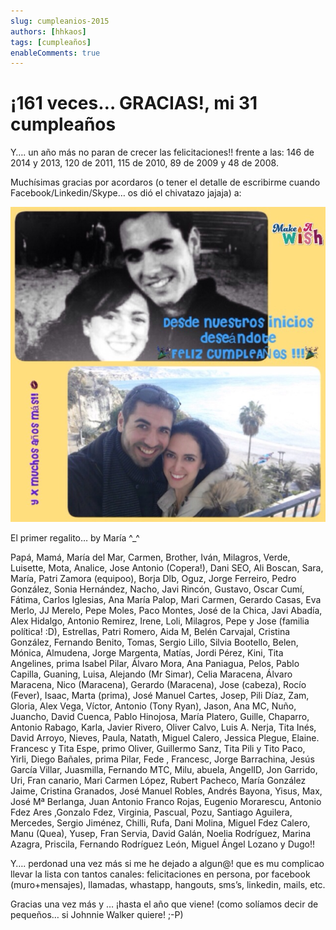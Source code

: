 ```yaml
---
slug: cumpleanios-2015
authors: [hhkaos]
tags: [cumpleaños]
enableComments: true 
---
```


# ¡161 veces… GRACIAS!, mi 31 cumpleaños
Y…. un año más no paran de crecer las felicitaciones!! frente a las: 146 de 2014 y 2013, 120 de 2011, 115 de 2010, 89 de 2009 y 48 de 2008.

Muchísimas gracias por acordaros (o tener el detalle de escribirme cuando Facebook/Linkedin/Skype… os dió el chivatazo jajaja) a:

![Foto de Raúl y su actual mujer](./maria-y-raul.jpeg)

El primer regalito… by María ^_^

Papá, Mamá, María del Mar, Carmen, Brother, Iván, Milagros, Verde, Luisette, Mota, Analice, Jose Antonio (Copera!), Dani SEO, Ali Boscan, Sara, María, Patri Zamora (equipoo), Borja Dlb, Oguz, Jorge Ferreiro, Pedro González, Sonia Hernández, Nacho, Javi Rincón, Gustavo, Oscar Cumí, Fátima, Carlos Iglesias, Ana María Palop, Mari Carmen, Gerardo Casas, Eva Merlo, JJ Merelo, Pepe Moles, Paco Montes, José de la Chica, Javi Abadía, Alex Hidalgo, Antonio Remirez, Irene, Loli, Milagros, Pepe y Jose (familia política! :D), Estrellas, Patri Romero, Aida M, Belén Carvajal, Cristina González, Fernando Benito, Tomas, Sergio Lillo, Silvia Bootello, Belen, Mónica, Almudena, Jorge Margenta, Matías, Jordi Pérez, Kini, Tita Angelines, prima Isabel Pilar, Álvaro Mora, Ana Paniagua, Pelos, Pablo Capilla, Guaning, Luisa, Alejando (Mr Simar), Celia Maracena, Álvaro Maracena, Nico (Maracena), Gerardo (Maracena), Jose (cabeza), Rocío (Fever), Isaac, Marta (prima), José Manuel Cartes, Josep, Pili Díaz, Zam, Gloria, Alex Vega, Víctor, Antonio (Tony Ryan), Jason, Ana MC, Nuño, Juancho, David Cuenca, Pablo Hinojosa, María Platero, Guille, Chaparro, Antonio Rabago, Karla, Javier Rivero, Oliver Calvo, Luis A. Nerja, Tita Inés, David Arroyo, Nieves, Paula, Natath, Miguel Calero, Jessica Plegue, Elaine. Francesc y Tita Espe, primo Oliver, Guillermo Sanz, Tita Pili y Tito Paco, Yirli, Diego Bañales, prima Pilar, Fede , Francesc, Jorge Barrachina, Jesús García Villar, Juasmilla, Fernando MTC, Milu, abuela, AngelID, Jon Garrido, Uri, Fran canario, Mari Carmen López, Rubert Pacheco, María González Jaime, Cristina Granados, José Manuel Robles, Andrés Bayona, Yisus, Max, José Mª Berlanga, Juan Antonio Franco Rojas, Eugenio Morarescu, Antonio Fdez Ares ,Gonzalo Fdez, Virginia, Pascual, Pozu, Santiago Aguilera, Mercedes, Sergio Jiménez, Chilli, Rufa, Dani Molina, Miguel Fdez Calero, Manu (Quea), Yusep, Fran Servia, David Galán, Noelia Rodríguez, Marina Azagra, Priscila, Fernando Rodríguez León, Miguel Ángel Lozano y Dugo!!

Y…. perdonad una vez más si me he dejado a algun@! que es mu complicao llevar la lista con tantos canales: felicitaciones en persona, por facebook (muro+mensajes), llamadas, whastapp, hangouts, sms’s, linkedin, mails, etc.

Gracias una vez más y … ¡hasta el año que viene! (como solíamos decir de pequeños… si Johnnie Walker quiere! ;-P)